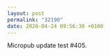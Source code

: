 ```yaml
---
layout: post
permalink: "32190"
date: 2020-04-24 09:56:30 +0100
---
```


Micropub update test #405.
